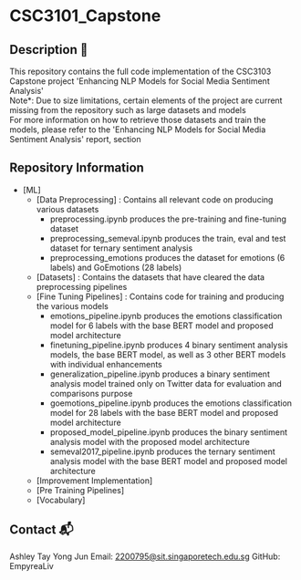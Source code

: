 # CSC3101_Capstone

## Description 📖
This repository contains the full code implementation of the CSC3103 Capstone project 'Enhancing NLP Models for Social Media Sentiment Analysis'  
Note*: Due to size limitations, certain elements of the project are current missing from the repository such as large datasets and models  
For more information on how to retrieve those datasets and train the models, please refer to the 'Enhancing NLP Models for Social Media Sentiment Analysis' report, section

## Repository Information
- [ML]
    - [Data Preprocessing] : Contains all relevant code on producing various datasets
        - preprocessing.ipynb produces the pre-training and fine-tuning dataset
        - preprocessing_semeval.ipynb produces the train, eval and test dataset for ternary sentiment analysis
        - preprocessing_emotions produces the dataset for emotions (6 labels) and GoEmotions (28 labels)
    - [Datasets] : Contains the datasets that have cleared the data preprocessing pipelines
    - [Fine Tuning Pipelines] : Contains code for training and producing the various models
        - emotions_pipeline.ipynb produces the emotions classification model for 6 labels with the base BERT model and proposed model architecture
        - finetuning_pipeline.ipynb produces 4 binary sentiment analysis models, the base BERT model, as well as 3 other BERT models with individual enhancements
        - generalization_pipeline.ipynb produces a binary sentiment analysis model trained only on Twitter data for evaluation and comparisons purpose
        - goemotions_pipeline.ipynb produces the emotions classification model for 28 labels with the base BERT model and proposed model architecture
        - proposed_model_pipeline.ipynb produces the binary sentiment analysis model with the proposed model architecture
        - semeval2017_pipeline.ipynb produces the ternary sentiment analysis model with the base BERT model and proposed model architecture
    - [Improvement Implementation]
    - [Pre Training Pipelines]
    - [Vocabulary]

## Contact 📬
Ashley Tay Yong Jun
Email: 2200795@sit.singaporetech.edu.sg
GitHub: EmpyreaLiv